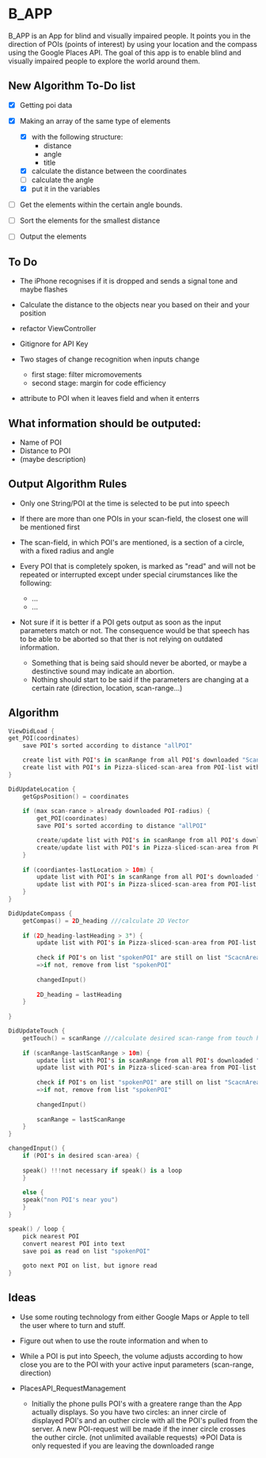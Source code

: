 # B_APP

B_APP is an App for blind and visually impaired people.
It points you in the direction of POIs (points of interest) by using your location and the compass using the Google Places API.
The goal of this app is to enable blind and visually impaired people to explore the world around them.

## New Algorithm To-Do list

- [X] Getting poi data
- [X] Making an array of the same type of elements
    - [X] with the following structure:
        - distance
        - angle
        - title
    - [X] calculate the distance between the coordinates
    - [ ] calculate the angle
    - [X] put it in the variables
- [ ] Get the elements within the certain angle bounds.
- [ ] Sort the elements for the smallest distance
- [ ] Output the elements


## To Do

- The iPhone recognises if it is dropped and sends a signal tone and maybe flashes

- Calculate the distance to the objects near you based on their and your position

- refactor ViewController 

- Gitignore for API Key

- Two stages of change recognition when inputs change

    - first stage: filter micromovements
    - second stage: margin for code efficiency
    
 - attribute to POI when it leaves field and when it enterrs


## What information should be outputed:

- Name of POI
- Distance to POI
- (maybe description)


## Output Algorithm Rules

- Only one String/POI at the time is selected to be put into speech
- If there are more than one POIs in your scan-field, the closest one will be mentioned first
- The scan-field, in which POI's are mentioned, is a section of a circle, with a fixed radius and angle
- Every POI that is completely spoken, is marked as "read" and will not be repeated or interrupted except under special cirumstances like the following:
    - ...
    - ...
    
- Not sure if it is better if a POI gets output as soon as the input parameters match or not. The consequence would be that speech has to be able to be aborted so that ther is not relying on outdated information.
  - Something that is being said should never be aborted, or maybe a destinctive sound may indicate an abortion.
  - Nothing should start to be said if the parameters are changing at a certain rate (direction, location, scan-range...)

## Algorithm

```.swift
ViewDidLoad {
get_POI(coordinates)
    save POI's sorted according to distance "allPOI"

    create list with POI's in scanRange from all POI's downloaded "ScanRangePOI"
    create list with POI's in Pizza-sliced-scan-area from POI-list within sccanRange "ScanAreaPOI"
}

DidUpdateLocation {
    getGpsPosition() = coordinates
    
    if (max scan-rance > already downloaded POI-radius) {
        get_POI(coordinates)
        save POI's sorted according to distance "allPOI"

        create/update list with POI's in scanRange from all POI's downloaded "ScanRangePOI"
        create/update list with POI's in Pizza-sliced-scan-area from POI-list within sccanRange "ScanAreaPOI"
    }
    
    if (coordiantes-lastLocation > 10m) {
        update list with POI's in scanRange from all POI's downloaded "ScanRangePOI"        
        update list with POI's in Pizza-sliced-scan-area from POI-list within sccanRange "ScanAreaPOI"
    }
}

DidUpdateCompass {
    getCompas() = 2D_heading ///calculate 2D Vector
    
    if (2D_heading-lastHeading > 3°) {    
        update list with POI's in Pizza-sliced-scan-area from POI-list within sccanRange "ScanAreaPOI"
        
        check if POI's on list "spokenPOI" are still on list "ScacnAreaPOI"
        =>if not, remove from list "spokenPOI"
        
        changedInput()
        
        2D_heading = lastHeading
    }
    
}

DidUpdateTouch {
    getTouch() = scanRange ///calculate desired scan-range from touch height
    
    if (scanRange-lastScanRange > 10m) {
        update list with POI's in scanRange from all POI's downloaded "ScanRangePOI"
        update list with POI's in Pizza-sliced-scan-area from POI-list within sccanRange "ScanAreaPOI"
        
        check if POI's on list "spokenPOI" are still on list "ScacnAreaPOI"
        =>if not, remove from list "spokenPOI"
        
        changedInput()
        
        scanRange = lastScanRange
    }
}

changedInput() {
    if (POI's in desired scan-area) {
    
    speak() !!!not necessary if speak() is a loop 
    }
    
    else {
    speak("non POI's near you")
    }
}

speak() / loop {
    pick nearest POI
    convert nearest POI into text
    save poi as read on list "spokenPOI"
    
    goto next POI on list, but ignore read
}

```

## Ideas

- Use some routing technology from either Google Maps or Apple to tell the user where to turn and stuff.

- Figure out when to use the route information and when to 

- While a POI is put into Speech, the volume adjusts according to how close you are to the POI with your active input parameters (scan-range, direction)

- PlacesAPI_RequestManagement
  - Initially the phone pulls POI's with a greatere range than the App actually displays. 
  So you have two circles: an inner circle of displayed POI's and an outher circle with all the POI's pulled from the server.
  A new POI-request will be made if the inner circle crosses the outher circle. (not unlimited available requests)
  =>POI Data is only requested if you are leaving the downloaded range

